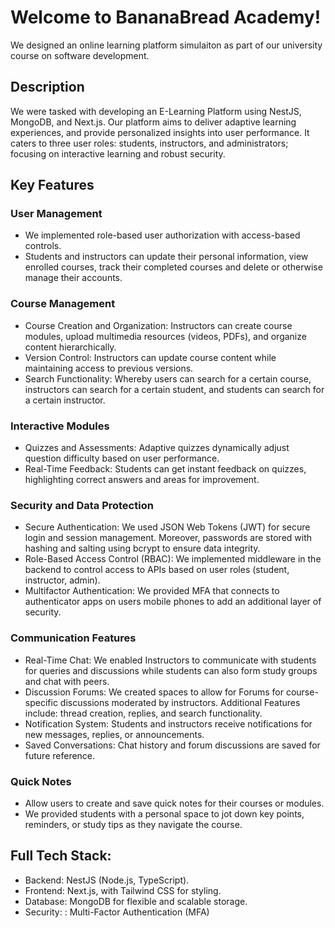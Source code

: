 # Welcome to BananaBread Academy!

We designed an online learning platform simulaiton as part of our university course on software development.

## Description

We were tasked with developing an E-Learning Platform using NestJS, MongoDB, and Next.js. Our platform aims to deliver adaptive learning experiences, and provide
personalized insights into user performance. It caters to three user roles: students, instructors, and administrators; focusing on interactive learning and robust security.

## Key Features
### User Management
* We implemented role-based user authorization with access-based controls.
* Students and instructors can update their personal information, view enrolled courses, track their completed courses and delete or otherwise manage their accounts.

### Course Management
* Course Creation and Organization: Instructors can create course modules, upload multimedia resources (videos, PDFs), and organize content hierarchically.
* Version Control: Instructors can update course content while maintaining access to previous versions.
* Search Functionality: Whereby users can search for a certain course, instructors can search for a certain student, and students can search for a certain instructor.

### Interactive Modules
* Quizzes and Assessments: Adaptive quizzes dynamically adjust question difficulty based on user performance.
* Real-Time Feedback: Students can get instant feedback on quizzes, highlighting correct answers and areas for improvement.

### Security and Data Protection
* Secure Authentication: We used JSON Web Tokens (JWT) for secure login and session management. Moreover, passwords are stored with hashing and salting using bcrypt to ensure data integrity.
* Role-Based Access Control (RBAC): We implemented middleware in the backend to control access to APIs based on user roles (student, instructor, admin).
* Multifactor Authentication: We provided MFA that connects to authenticator apps on users mobile phones to add an additional layer of security. 

### Communication Features
* Real-Time Chat: We enabled Instructors to communicate with students for queries and discussions while students can also form study groups and chat with peers.
* Discussion Forums: We created spaces to allow for Forums for course-specific discussions moderated by instructors. Additional Features include: thread creation, replies, and search functionality.
* Notification System: Students and instructors receive notifications for new messages, replies, or announcements.
* Saved Conversations: Chat history and forum discussions are saved for future reference.

### Quick Notes
* Allow users to create and save quick notes for their courses or modules.
* We provided students with a personal space to jot down key points, reminders, or study tips as they navigate the course.

## Full Tech Stack:
* Backend: NestJS (Node.js, TypeScript).
* Frontend: Next.js, with Tailwind CSS for styling.
* Database: MongoDB for flexible and scalable storage.
* Security: : Multi-Factor Authentication (MFA)

